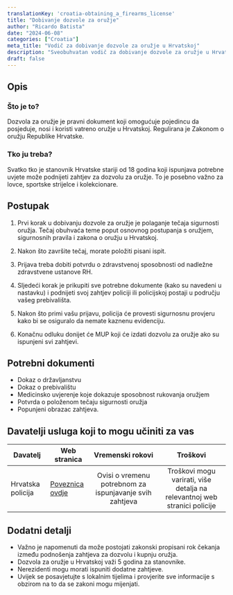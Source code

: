 ```yaml
---
translationKey: 'croatia-obtaining_a_firearms_license'
title: "Dobivanje dozvole za oružje"
author: "Ricardo Batista"
date: "2024-06-08"
categories: ["Croatia"]
meta_title: "Vodič za dobivanje dozvole za oružje u Hrvatskoj"
description: "Sveobuhvatan vodič za dobivanje dozvole za oružje u Hrvatskoj"
draft: false
---
```


## Opis
### Što je to?
Dozvola za oružje je pravni dokument koji omogućuje pojedincu da posjeduje, nosi i koristi vatreno oružje u Hrvatskoj. Regulirana je Zakonom o oružju Republike Hrvatske.

### Tko ju treba?
Svatko tko je stanovnik Hrvatske stariji od 18 godina koji ispunjava potrebne uvjete može podnijeti zahtjev za dozvolu za oružje. To je posebno važno za lovce, sportske strijelce i kolekcionare.

## Postupak
1. Prvi korak u dobivanju dozvole za oružje je polaganje tečaja sigurnosti oružja. Tečaj obuhvaća teme poput osnovnog postupanja s oružjem, sigurnosnih pravila i zakona o oružju u Hrvatskoj.

2. Nakon što završite tečaj, morate položiti pisani ispit.

3. Prijava treba dobiti potvrdu o zdravstvenoj sposobnosti od nadležne zdravstvene ustanove RH.

4. Sljedeći korak je prikupiti sve potrebne dokumente (kako su navedeni u nastavku) i podnijeti svoj zahtjev policiji ili policijskoj postaji u području vašeg prebivališta.

5. Nakon što primi vašu prijavu, policija će provesti sigurnosnu provjeru kako bi se osiguralo da nemate kaznenu evidenciju.

6. Konačnu odluku donijet će MUP koji će izdati dozvolu za oružje ako su ispunjeni svi zahtjevi.

## Potrebni dokumenti
- Dokaz o državljanstvu
- Dokaz o prebivalištu
- Medicinsko uvjerenje koje dokazuje sposobnost rukovanja oružjem
- Potvrda o položenom tečaju sigurnosti oružja
- Popunjeni obrazac zahtjeva.

## Davatelji usluga koji to mogu učiniti za vas

| Davatelj        |     Web stranica     |     Vremenski rokovi    |       Troškovi      |
| --------------- | --------------- |  :-------------: | :-------------: |
| Hrvatska policija |  [Poveznica ovdje](https://www.mup.hr)  |   Ovisi o vremenu potrebnom za ispunjavanje svih zahtjeva  |   Troškovi mogu varirati, više detalja na relevantnoj web stranici policije | 

## Dodatni detalji
- Važno je napomenuti da može postojati zakonski propisani rok čekanja između podnošenja zahtjeva za dozvolu i kupnju oružja.
- Dozvola za oružje u Hrvatskoj važi 5 godina za stanovnike.
- Nerezidenti mogu morati ispuniti dodatne zahtjeve.
- Uvijek se posavjetujte s lokalnim tijelima i provjerite sve informacije s obzirom na to da se zakoni mogu mijenjati.